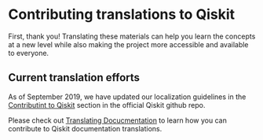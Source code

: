 # Contributing translations to Qiskit

First, thank you! Translating these materials can help you learn the concepts at a new level while also making the project more accessible and available to everyone.

## Current translation efforts

As of September 2019, we have updated our localization guidelines in the [Contributint to Qiskit](https://github.com/Qiskit/qiskit/blob/master/docs/contributing_to_qiskit.rst#contributing-to-qiskit) section in the official Qiskit github repo.

Please check out  [Translating Docucmentation](https://github.com/Qiskit/qiskit/blob/master/docs/contributing_to_qiskit.rst#translating-documentation) to learn how you can contribute to Qiskit documentation translations.

